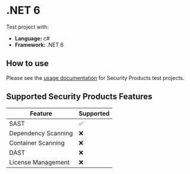 # .NET 6

Test project with:

* **Language:** c#
* **Framework:** .NET 6

## How to use

Please see the [usage documentation](https://gitlab.com/gitlab-org/security-products/tests/common#how-to-use-a-test-project) for Security Products test projects.

## Supported Security Products Features

| Feature             | Supported          |
|---------------------|--------------------|
| SAST                | :white_check_mark: |
| Dependency Scanning | :x:                |
| Container Scanning  | :x:                |
| DAST                | :x:                |
| License Management  | :x:                |
